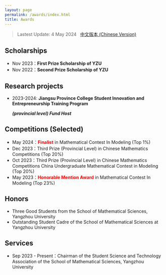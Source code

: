 ```yaml
---
layout: page
permalink: /awards/index.html
title: Awards
---
```


> Lastest Update: 4 May 2024 &nbsp; [中文版本 (Chinese Version)](https://ZyeWang33.github.io/file/awards-zh/)

## Scholarships

- Nov 2023：**First Prize Scholarship of YZU**
- Nov 2022：**Second Prize Scholarship of YZU** 

## Research projects

- 2023-2024: **Jiangsu Province College Student Innovation and Entrepreneurship Training Program**   

  ***(provincial level)  Fund Host***

## Competitions (Selected)

- May 2024：**<font color='red'>Finalist</font>** in  Mathematical Contest In Modeling (Top 1%)
- Dec  2023：Third Prize (Provincial Level) in Chinese Mathematics Competitions (Top 20%)
- Oct  2023：Third Prize (Provincial Level) in Chinese Mathematics Competitions China Undergraduate Mathematical Contest in Modeling (Top 20%)
- May 2023：**<font color='red'>Honorable Mention Award</font>** in Mathematical Contest In Modeling (Top 23%)

## Honors

- Three Good Students from the School of Mathematical Sciences, Yangzhou University
- Outstanding Student Cadre of the School of Mathematical Sciences at Yangzhou University

## Services

- Sep 2023 - Present：Chairman of the Student Science and Technology Association of the School of Mathematical Sciences, Yangzhou University
